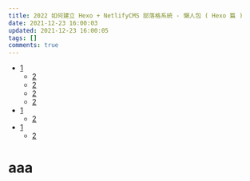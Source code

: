 ```yaml
---
title: 2022 如何建立 Hexo + NetlifyCMS 部落格系統 - 懶人包 ( Hexo 篇 )
date: 2021-12-23 16:00:03
updated: 2021-12-23 16:00:05
tags: []
comments: true
---
```

* [1]()
   * [2]()
   * [2]()
   * [2]()
   * [2]()
* [1]()
   * [2]()
* [1]()
   * [2]()

# aaa